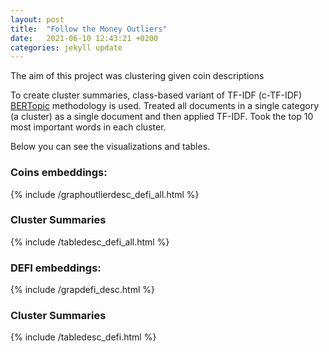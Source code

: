 ```yaml
---
layout: post
title:  "Follow the Money Outliers"
date:   2021-06-10 12:43:21 +0200
categories: jekyll update
---
```

The aim of this project was clustering given coin descriptions 

To create cluster summaries, class-based variant of TF-IDF (c-TF-IDF) [BERTopic](https://github.com/MaartenGr/BERTopic) methodology is used. Treated all documents in a single category (a cluster) as a single document and then applied TF-IDF.
Took the top 10 most important words in each cluster. 

Below you can see the visualizations and tables.

### Coins embeddings:

{% include /graphoutlierdesc_defi_all.html %}

### Cluster Summaries

{% include /tabledesc_defi_all.html %}


### DEFI embeddings:

{% include /grapdefi_desc.html %}

### Cluster Summaries

{% include /tabledesc_defi.html %}





